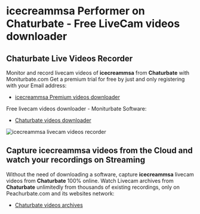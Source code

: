 # icecreammsa Performer on Chaturbate - Free LiveCam videos downloader

## Chaturbate Live Videos Recorder

Monitor and record livecam videos of **icecreammsa** from **Chaturbate** with Moniturbate.com
Get a premium trial for free by just and only registering with your Email address:
* [icecreammsa Premium videos downloader](https://moniturbate.com/request-demo-licence-key.html)

Free livecam videos downloader - Moniturbate Software:
* [Chaturbate videos downloader](https://moniturbate.com/moniturbate-download-software.html)

![icecreammsa livecam videos recorder](https://peachurnet.com/templates/moniturbate-software.png)


## Capture icecreammsa videos from the Cloud and watch your recordings on Streaming

Without the need of downloading a software, capture **icecreammsa** livecam videos from **Chaturbate** 100% online.
Watch Livecam archives from **Chaturbate** unlimitedly from thousands of existing recordings, only on Peachurbate.com and its websites network:
* [Chaturbate videos archives](https://peachurnet.com/)
